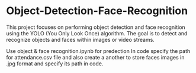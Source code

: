 # Object-Detection-Face-Recognition
This project focuses on performing object detection and face recognition using the YOLO (You Only Look Once) algorithm. The goal is to detect and recognize objects and faces within images or video streams.

Use object & face recognition.ipynb for predection In code specify the path for attendance.csv file and also create a another to store faces images in .jpg format and specify its path in code.
